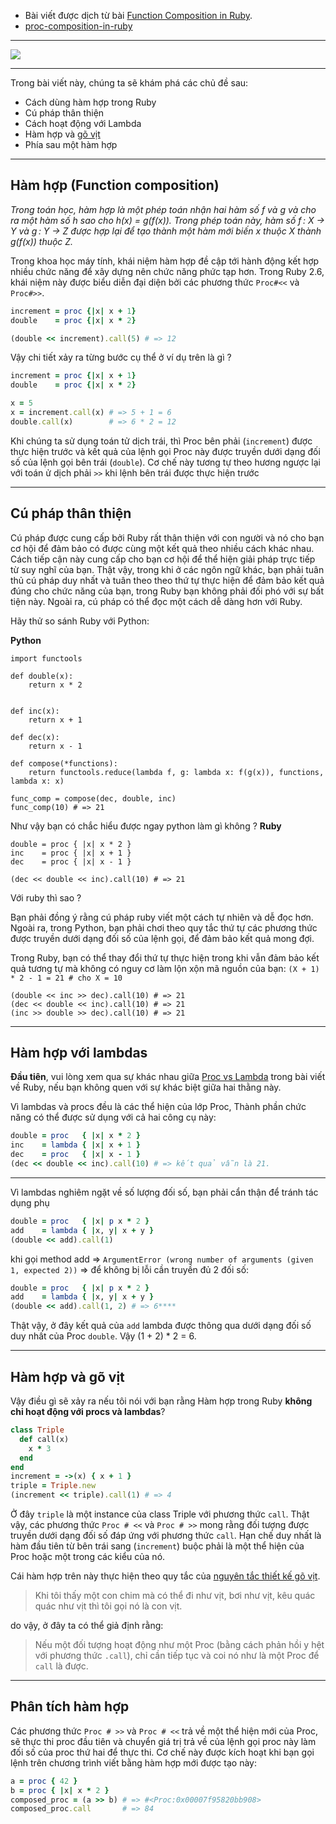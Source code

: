 - Bài viết được dịch từ bài [Function Composition in Ruby](https://medium.com/rubycademy/function-composition-in-ruby-d9ca64f65abb).
- [proc-composition-in-ruby](https://thoughtbot.com/blog/proc-composition-in-ruby)
-----

![](https://miro.medium.com/max/700/1*r9pFRH9R4PGpkFQ2UVxNzQ.jpeg)

---
Trong bài viết này, chúng ta sẽ khám phá các chủ đề sau:
* Cách dùng hàm hợp trong Ruby
* Cú pháp thân thiện
* Cách hoạt động với Lambda 
* Hàm hợp và [gõ vịt](https://medium.com/rubycademy/why-ruby-community-encourages-duck-typing-2e5fb529fca1)
* Phía sau một hàm hợp

---

## Hàm hợp (Function composition)
*Trong toán học, hàm hợp là một phép toán nhận hai hàm số f và g và cho ra một hàm số h sao cho h(x) = g(f(x)). Trong phép toán này, hàm số f : X → Y và g : Y → Z được hợp lại để tạo thành một hàm mới biến x thuộc X thành g(f(x)) thuộc Z.*

Trong khoa học máy tính, khái niệm hàm hợp đề cập tới hành động kết hợp nhiều chức năng để xây dựng nên chức năng phức tạp hơn. Trong Ruby 2.6, khái niệm này được biểu diễn đại diện bởi các phương thức `Proc#<<` và `Proc#>>`.
```ruby
increment = proc {|x| x + 1}
double    = proc {|x| x * 2}

(double << increment).call(5) # => 12
```
Vậy chi tiết xảy ra từng bước cụ thể ở ví dụ trên là gì ? 
```ruby
increment = proc {|x| x + 1}
double    = proc {|x| x * 2}

x = 5
x = increment.call(x) # => 5 + 1 = 6
double.call(x)        # => 6 * 2 = 12
```
Khi chúng ta sử dụng toán tử dịch trái, thì Proc bên phải (`increment`) được thực hiện trước và kết quả của lệnh gọi Proc này được truyền dưới dạng đối số của lệnh gọi bên trái (`double`). Cơ chế này tương tự theo hương ngược lại với toán ử dịch phải `>>` khi lệnh bên trái được thực hiện trước

---

## Cú pháp thân thiện
Cú pháp được cung cấp bởi Ruby rất thân thiện với con người và nó cho bạn cơ hội để đảm bảo có được cùng một kết quả theo nhiều cách khác nhau. Cách tiếp cận này cung cấp cho bạn cơ hội để thể hiện giải pháp trực tiếp từ suy nghĩ của bạn. Thật vậy, trong khi ở các ngôn ngữ khác, bạn phải tuân thủ cú pháp duy nhất và tuân theo theo thứ tự thực hiện để đảm bảo kết quả đúng cho chức năng của bạn, trong Ruby bạn không phải đối phó với sự bất tiện này. Ngoài ra, cú pháp có thể đọc một cách dễ dàng hơn với Ruby.

Hãy thử so sánh Ruby với Python:

**Python**
```
import functools

def double(x):
    return x * 2
    
 
def inc(x):
    return x + 1
    
def dec(x):
    return x - 1
    
def compose(*functions):
    return functools.reduce(lambda f, g: lambda x: f(g(x)), functions, lambda x: x)
    
func_comp = compose(dec, double, inc)
func_comp(10) # => 21
```
Như vậy bạn có chắc hiểu được ngay python làm gì không ?
**Ruby**
```
double = proc { |x| x * 2 }
inc    = proc { |x| x + 1 }
dec    = proc { |x| x - 1 }

(dec << double << inc).call(10) # => 21
```
Với ruby thì sao ?

Bạn phải đồng ý rằng cú pháp ruby viết một cách tự nhiên và dễ đọc hơn. Ngoài ra, trong Python, bạn phải chơi theo quy tắc thứ tự các phương thức được truyền dưới dạng đối số của lệnh gọi, để đảm bảo kết quả mong đợi.

Trong Ruby, bạn có thể thay đổi thứ tự thực hiện trong khi vẫn đảm bảo kết quả tương tự mà không có nguy cơ làm lộn xộn mã nguồn của bạn: `(X + 1) * 2 - 1 = 21 # cho X = 10 `
```
(double << inc >> dec).call(10) # => 21
(dec << double << inc).call(10) # => 21
(inc >> double >> dec).call(10) # => 21
```

---

## Hàm hợp với lambdas
**Đầu tiên**, vui lòng xem qua sự khác nhau giữa [Proc vs Lambda](https://medium.com/rubycademy/procs-and-lambdas-46433b93080d) trong bài viết về Ruby, nếu bạn không quen với sự khác biệt giữa hai thằng này.

Vì lambdas và procs đều là các thể hiện của lớp Proc, Thành phần chức năng có thể được sử dụng với cả hai công cụ này:
```ruby
double = proc   { |x| x * 2 }
inc    = lambda { |x| x + 1 }
dec    = proc   { |x| x - 1 }
(dec << double << inc).call(10) # => kết quả vẫn là 21.
```

---

Vì lambdas nghiêm ngặt về số lượng đối số, bạn phải cẩn thận để tránh tác dụng phụ

```ruby
double = proc   { |x| p x * 2 }
add    = lambda { |x, y| x + y }
(double << add).call(1)
```
khi gọi method add => `ArgumentError (wrong number of arguments (given 1, expected 2))` => để không bị lỗi cần truyền đủ 2 đối số:
```ruby
double = proc   { |x| p x * 2 }
add    = lambda { |x, y| x + y }
(double << add).call(1, 2) # => 6****
```
Thật vậy, ở đây kết quả của `add` lambda được thông qua dưới dạng đối số duy nhất của Proc `double`. Vậy (1 + 2) * 2 = 6.

---

## Hàm hợp và gõ vịt
Vậy điều gì sẽ xảy ra nếu tôi nói với bạn rằng Hàm hợp trong Ruby **không chỉ hoạt động với procs và lambdas**?
```ruby
class Triple
  def call(x)
    x * 3
  end
end
increment = ->(x) { x + 1 }
triple = Triple.new
(increment << triple).call(1) # => 4
```
Ở đây `triple` là một instance của class Triple với phương thức `call`. Thật vậy, các phương thức `Proc # <<` và `Proc # >>` mong rằng đối tượng được truyền dưới dạng đối số đáp ứng với phương thức `call`. Hạn chế duy nhất là hàm đầu tiên từ bên trái sang (`increment`) buộc phải là một thể hiện của Proc hoặc một trong các kiểu của nó.

Cái hàm hợp trên này thực hiện theo quy tắc của [nguyên tắc thiết kế gõ vịt](https://medium.com/rubycademy/why-ruby-community-encourages-duck-typing-2e5fb529fca1).
> Khi tôi thấy một con chim mà có thể đi như vịt, bơi như vịt, kêu quác quác như vịt thì tôi gọi nó là con vịt.

do vậy, ở đây ta có thể giả định rằng:
> Nếu một đối tượng hoạt động như một Proc (bằng cách phản hồi y hệt với phương thức `.call`), chỉ cần tiếp tục và coi nó như là một Proc để `call` là được.


---

## Phân tích hàm hợp
Các phương thức `Proc # >>` và `Proc # <<` trả về một thể hiện mới của Proc, sẽ thực thi proc đầu tiên và chuyển giá trị trả về của lệnh gọi proc này làm đối số của proc thứ hai để thực thi. 
Cơ chế này được kích hoạt khi bạn gọi lệnh trên chương trình viết bằng hàm hợp mới được tạo này:
```ruby
a = proc { 42 }
b = proc { |x| x * 2 }
composed_proc = (a >> b) # => #<Proc:0x00007f95820bb908>
composed_proc.call       # => 84
```